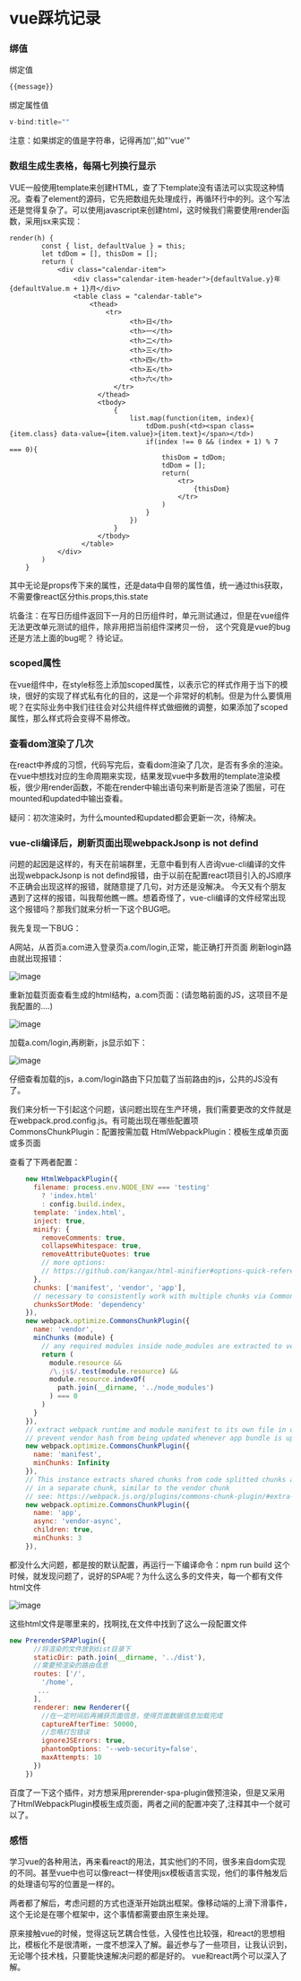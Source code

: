 
# vue踩坑记录
### 绑值
绑定值
``` js
{{message}}
```
绑定属性值
``` js
v-bind:title=""
```
注意：如果绑定的值是字符串，记得再加'',如"'vue'"

### 数组生成生表格，每隔七列换行显示
VUE一般使用template来创建HTML，查了下template没有语法可以实现这种情况。查看了element的源码，它先把数组先处理成行，再循环行中的列。这个写法还是觉得复杂了。可以使用javascript来创建html，这时候我们需要使用render函数，采用jsx来实现：

```
render(h) {
        const { list, defaultValue } = this;
        let tdDom = [], thisDom = [];
        return (
            <div class="calendar-item">
                <div class="calendar-item-header">{defaultValue.y}年{defaultValue.m + 1}月</div>
                <table class = "calendar-table">
                    <thead>
                        <tr>
                              <th>日</th>
                              <th>一</th>
                              <th>二</th>
                              <th>三</th>
                              <th>四</th>
                              <th>五</th>
                              <th>六</th>
                          </tr>
                      </thead>
                      <tbody>
                          {
                              list.map(function(item, index){
                                  tdDom.push(<td><span class={item.class} data-value={item.value}>{item.text}</span></td>)
                                  if(index !== 0 && (index + 1) % 7 === 0){
                                      thisDom = tdDom;
                                      tdDom = [];
                                      return(
                                          <tr>
                                              {thisDom}
                                          </tr>
                                      )
                                  }
                              })
                          }
                      </tbody>
                  </table>
            </div>
        )
    }
   ```
  其中无论是props传下来的属性，还是data中自带的属性值，统一通过this获取，不需要像react区分this.props,this.state


坑备注：在写日历组件返回下一月的日历组件时，单元测试通过，但是在vue组件无法更改单元测试的组件，除非用把当前组件深拷贝一份，
这个究竟是vue的bug还是方法上面的bug呢？ 待论证。

### scoped属性
在vue组件中，在style标签上添加scoped属性，以表示它的样式作用于当下的模块，很好的实现了样式私有化的目的，这是一个非常好的机制。但是为什么要慎用呢？在实际业务中我们往往会对公共组件样式做细微的调整，如果添加了scoped属性，那么样式将会变得不易修改。


### 查看dom渲染了几次
在react中养成的习惯，代码写完后，查看dom渲染了几次，是否有多余的渲染。在vue中想找对应的生命周期来实现，结果发现vue中多数用的template渲染模板，很少用render函数，不能在render中输出语句来判断是否渲染了图层，可在mounted和updated中输出查看。

疑问：初次渲染时，为什么mounted和updated都会更新一次，待解决。

### vue-cli编译后，刷新页面出现webpackJsonp is not defind

问题的起因是这样的，有天在前端群里，无意中看到有人咨询vue-cli编译的文件出现webpackJsonp is not defind报错，由于以前在配置react项目引入的JS顺序不正确会出现这样的报错，就随意提了几句，对方还是没解决。
今天又有个朋友遇到了这样的报错，叫我帮他瞧一瞧。想着奇怪了，vue-cli编译的文件经常出现这个报错吗？那我们就来分析一下这个BUG吧。

我先复现一下BUG：

A网站，从首页a.com进入登录页a.com/login,正常，能正确打开页面
刷新login路由就出现报错：

![image](./images/vue01.png)

重新加载页面查看生成的html结构，a.com页面：(请忽略前面的JS，这项目不是我配置的....)

![image](./images/vue02.png)

加载a.com/login,再刷新，js显示如下：

![image](./images/vue03.png)

仔细查看加载的js，a.com/login路由下只加载了当前路由的js，公共的JS没有了。


我们来分析一下引起这个问题，该问题出现在生产环境，我们需要更改的文件就是在webpack.prod.config.js。有可能出现在哪些配置项
CommonsChunkPlugin：配置按需加载
HtmlWebpackPlugin：模板生成单页面或多页面

查看了下两者配置：
```js
    new HtmlWebpackPlugin({
      filename: process.env.NODE_ENV === 'testing'
        ? 'index.html'
        : config.build.index,
      template: 'index.html',
      inject: true,
      minify: {
        removeComments: true,
        collapseWhitespace: true,
        removeAttributeQuotes: true
        // more options:
        // https://github.com/kangax/html-minifier#options-quick-reference
      },
      chunks: ['manifest', 'vendor', 'app'],
      // necessary to consistently work with multiple chunks via CommonsChunkPlugin
      chunksSortMode: 'dependency'
    }),
    new webpack.optimize.CommonsChunkPlugin({
      name: 'vendor',
      minChunks (module) {
        // any required modules inside node_modules are extracted to vendor
        return (
          module.resource &&
          /\.js$/.test(module.resource) &&
          module.resource.indexOf(
            path.join(__dirname, '../node_modules')
          ) === 0
        )
      }
    }),
    // extract webpack runtime and module manifest to its own file in order to
    // prevent vendor hash from being updated whenever app bundle is updated
    new webpack.optimize.CommonsChunkPlugin({
      name: 'manifest',
      minChunks: Infinity
    }),
    // This instance extracts shared chunks from code splitted chunks and bundles them
    // in a separate chunk, similar to the vendor chunk
    // see: https://webpack.js.org/plugins/commons-chunk-plugin/#extra-async-commons-chunk
    new webpack.optimize.CommonsChunkPlugin({
      name: 'app',
      async: 'vendor-async',
      children: true,
      minChunks: 3
    }),
```
都没什么大问题，都是按的默认配置，再运行一下编译命令：npm run build
这个时候，就发现问题了，说好的SPA呢？为什么这么多的文件夹，每一个都有文件html文件

![image](./images/vue04.png)

这些html文件是哪里来的，找啊找,在文件中找到了这么一段配置文件
```js
new PrerenderSPAPlugin({
      //将渲染的文件放到dist目录下
      staticDir: path.join(__dirname, '../dist'),
      //需要预渲染的路由信息
      routes: ['/',
        '/home',
       ...
      ],
      renderer: new Renderer({
        //在一定时间后再捕获页面信息，使得页面数据信息加载完成
        captureAfterTime: 50000,
        //忽略打包错误
        ignoreJSErrors: true,
        phantomOptions: '--web-security=false',
        maxAttempts: 10
      })
    })
```
百度了一下这个插件，对方想采用prerender-spa-plugin做预渲染，但是又采用了HtmlWebpackPlugin模板生成页面，两者之间的配置冲突了,注释其中一个就可以了。

### 感悟
学习vue的各种用法，再来看react的用法，其实他们的不同，很多来自dom实现的不同。甚至vue中也可以像react一样使用jsx模板语言实现，他们的事件触发后的处理语句写的位置是一样的。

两者都了解后，考虑问题的方式也逐渐开始跳出框架。像移动端的上滑下滑事件，这个无论是在哪个框架中，这个事情都需要由原生来处理。

原来接触vue的时候，觉得这玩艺耦合性低，入侵性也比较强，和react的思想相比，模板化不是很清晰，一度不想深入了解。最近参与了一些项目，让我认识到，无论哪个技术栈，只要能快速解决问题的都是好的。
vue和react两个可以深入了解。
